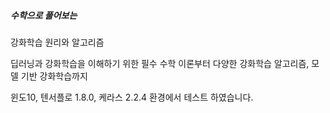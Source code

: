 <h5>수학으로 풀어보는</h5>
강화학습 원리와 알고리즘<br>

딥러닝과 강화학습을 이해하기 위한 필수 수학 이론부터 다양한 강화학습 알고리즘, 모델 기반 강화학습까지

윈도10, 텐서플로 1.8.0, 케라스 2.2.4 환경에서 테스트 하였습니다.

